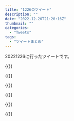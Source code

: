 ```yaml
---
title: "1226のツイート"
description: ""
date: "2022-12-26T21:20:16Z"
thumbnail: ""
categories:
  - "Tweets"
tags:
  - "ツイートまとめ"
---
```

20221226に行ったツイートです。
<!--more-->
{{<tweetlike text="更新 20221225のツイートまとめ https://t.co/sonlkchlE6 785　December 26, 2022 at 06:20AM" screenname="jme/k.h (@JME_KH)" url="https://twitter.com/JME_KH/status/1607124265156984839?ref_src=twsrc%5Etfw" date="December 25 2022">}}

{{<tweetlike text="まあ同じところがモチーフなんだから劇場版ドラえもんに通ずるところは出てくるわなあ" screenname="jme/k.h (@JME_KH)" url="https://twitter.com/JME_KH/status/1607136507651051520?ref_src=twsrc%5Etfw" date="December 25 2022">}}

{{<tweetlike text="のび太の太陽王伝説" screenname="jme/k.h (@JME_KH)" url="https://twitter.com/JME_KH/status/1607136652853653504?ref_src=twsrc%5Etfw" date="December 25 2022">}}

{{<tweetlike text="最近作った方のTLは熱心な人が多いからもう区切りまで行ってそれ前提の感想が流れてくるから目を細めて見ないといけない" screenname="jme/k.h (@JME_KH)" url="https://twitter.com/JME_KH/status/1607183450045583361?ref_src=twsrc%5Etfw" date="December 25 2022">}}

{{<tweetlike text="ゴンさん状態か" screenname="jme/k.h (@JME_KH)" url="https://twitter.com/JME_KH/status/1607371504127475713?ref_src=twsrc%5Etfw" date="December 26 2022">}}

{{<tweetlike text="そうかCCCでの話か" screenname="jme/k.h (@JME_KH)" url="https://twitter.com/JME_KH/status/1607372653115084801?ref_src=twsrc%5Etfw" date="December 26 2022">}}

